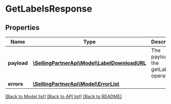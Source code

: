 # GetLabelsResponse

## Properties
Name | Type | Description | Notes
------------ | ------------- | ------------- | -------------
**payload** | [**\SellingPartnerApi\Model\LabelDownloadURL**](LabelDownloadURL.md) | The payload for the getLabels operation. | [optional] 
**errors** | [**\SellingPartnerApi\Model\ErrorList**](ErrorList.md) |  | [optional] 

[[Back to Model list]](../README.md#documentation-for-models) [[Back to API list]](../README.md#documentation-for-api-endpoints) [[Back to README]](../README.md)


